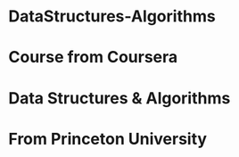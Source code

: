 # DataStructures-Algorithms
# Course from Coursera
# Data Structures & Algorithms
# From Princeton University
